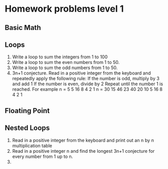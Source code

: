 # Homework problems level 1

## Basic Math


## Loops

1. Write a loop to sum the integers from 1 to 100
1. Write a loop to sum the even numbers from 1 to 50.
1. Write a loop to sum the odd numbers from 1 to 50.
1. 3n+1 conjecture. Read in a positive integer from the keyboard and repeatedly apply the following rule:
  If the number is odd, multiply by 3 and add 1
  If the number is even, divide by 2
  Repeat until the number 1 is reached. For example
  n = 5	       	  5  16  8  4  2  1
  n = 30	  15 46  23 40 20 10 5 16 8 4 2 1


## Floating Point

## Nested Loops

1. Read in a positive integer from the keyboard and print out an n by n multiplication table
1. Read in a positive integer n and find the longest 3n+1 conjecture for every number from 1 up to n.
1. 